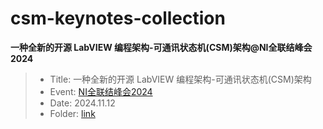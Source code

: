 # csm-keynotes-collection

**一种全新的开源 LabVIEW 编程架构-可通讯状态机(CSM)架构@NI全联结峰会2024**

> - Title: 一种全新的开源 LabVIEW 编程架构-可通讯状态机(CSM)架构
> - Event: [NI全联结峰会2024](https://events.ni.com/profile/web/index.cfm?PKwebID=0x143432988d)
> - Date: 2024.11.12
> - Folder: [link](./一种全新的开源%20LabVIEW%20编程架构-可通讯状态机(CSM)架构%20@NI全联结峰会2024/)

